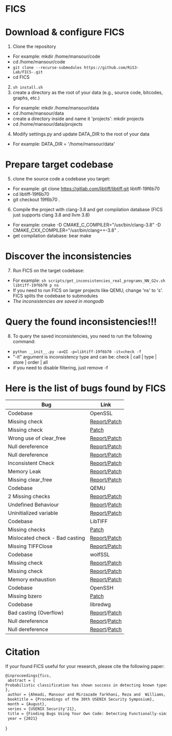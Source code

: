 # FICS


# Download & configure FICS

1. Clone the repository
  - For example: mkdir /home/mansour/code
  - cd /home/mansour/code
  - ```git clone --recurse-submodules https://github.com/RiS3-Lab/FICS-.git```
  - cd FICS
2. ```sh install.sh```
3. create a directory as the root of your data (e.g., source code, bitcodes, graphs, etc.)
  - For example: mkdir /home/mansour/data
  - cd /home/mansour/data
  - create a directory inside and name it 'projects': mkdir projects
  - cd /home/mansour/data/projects
4. Modify settings.py and update DATA_DIR to the root of your data
  - For example: DATA_DIR = '/home/mansour/data'
  
# Prepare target codebase

5. clone the source code a codebase you target:
  - For example: git clone https://gitlab.com/libtiff/libtiff.git libtiff-19f6b70
  - cd libtiff-19f6b70
  - git checkout 19f6b70 .
6. Compile the project with clang-3.8 and get compilation database (FICS just supports clang 3.8 and llvm 3.8)
  - For example: cmake -D CMAKE_C_COMPILER="/usr/bin/clang-3.8" -D CMAKE_CXX_COMPILER="/usr/bin/clang++-3.8" .
  - get compilation database: bear make

# Discover the inconsistencies

7. Run FICS on the target codebase:
  - For example: ```sh scripts/get_inconsistencies_real_programs_NN_G2v.sh libtiff-19f6b70 p ns```
  - If you need to run FICS on larger projects like QEMU, change 'ns' to 's'. FICS splits the codebase to submodules
  - *The inconsistencies are saved in mongodb*

# Query the found inconsistencies!!!
8. To query the saved inconsistencies, you need to run the following command:
  - ```python __init__.py -a=QI -p=libtiff-19f6b70 -it=check -f```
  - "-it" argument is inconsistency type and can be: check | call | type | store | order | all
  - if you need to disable filtering, just remove -f

# Here is the list of bugs found by FICS

| Bug | Link | 
| ------------- | ------------- |
|  Codebase | OpenSSL  |
| Missing check | [Report/Patch](https://github.com/openssl/openssl/issues/7650) |
| Missing check | [Patch](https://github.com/openssl/openssl/pull/7427)|
| Wrong use of clear_free | [Report/Patch](https://github.com/openssl/openssl/issues/10406)|
| Null dereference | [Report/Patch](https://github.com/openssl/openssl/issues/10404)|
| Null dereference | [Report/Patch](https://github.com/openssl/openssl/issues/10405)|
| Inconsistent Check | [Report/Patch](https://github.com/openssl/openssl/pull/7880)|
| Memory Leak | [Report/Patch](https://github.com/openssl/openssl/issues/10294)|
| Missing clear_free | [Report/Patch](https://github.com/openssl/openssl/issues/7657)|
|  Codebase | QEMU  |
| 2 Missing checks | [Report/Patch](https://patchew.org/QEMU/20200414133052.13712-1-philmd@redhat.com/20200414133052.13712-11-philmd@redhat.com/) |
| Undefined Behaviour  | [Report](https://lists.gnu.org/archive/html/qemu-devel/2020-03/msg05749.html)/[Patch](https://patchwork.kernel.org/patch/11446203/) |
| Uninitialized variable | [Report/Patch](https://lists.gnu.org/archive/html/qemu-trivial/2020-03/msg00239.html) |
|  Codebase | LibTIFF  |
| Missing checks | [Patch](https://gitlab.com/libtiff/libtiff/-/merge_requests/96)
| Mislocated check - Bad casting | [Report/Patch](https://gitlab.com/libtiff/libtiff/-/issues/162)|
| Missing TIFFClose | [Report/Patch](https://gitlab.com/libtiff/libtiff/-/issues/171)
|  Codebase | wolfSSL  |
| Missing check | [Report/Patch](https://github.com/wolfSSL/wolfssl/issues/2038) |
| Missing check | [Report/Patch](https://github.com/wolfSSL/wolfssl/issues/2037)|
| Memory exhaustion | [Report/Patch](https://github.com/wolfSSL/wolfssl/issues/2527)|
|  Codebase | OpenSSH  |
| Missing bzero | [Patch](https://github.com/openssh/openssh-portable/commit/2d1428b11c8b6f616f070f2ecedce12328526944)|
|  Codebase | libredwg  |
| Bad casting (Overflow)  | [Report](https://github.com/LibreDWG/libredwg/issues/174)/[Patch](https://github.com/LibreDWG/libredwg/commit/631bbacb3e18403db1015ef4063c3d19e9c8e11a) | 
| Null dereference  | [Report](https://github.com/LibreDWG/libredwg/issues/172)/[Patch](https://github.com/LibreDWG/libredwg/commit/373c8e4849f2013d7123913bca8edb35ff6bc3d6) | 
| Null dereference  | [Report](https://github.com/LibreDWG/libredwg/issues/173)/[Patch](https://github.com/LibreDWG/libredwg/commit/373c8e4849f2013d7123913bca8edb35ff6bc3d6) | 

# Citation

If your found FICS useful for your research, please cite the following paper:

```Latex
@inproceedings{fics,
 abstract = {
Probabilistic classification has shown success in detecting known types of software bugs. However, the works following this approach tend to require a large amount of specimens to train their models. We present a new machine learning-based bug detection technique that does not require any external code or samples for training. Instead, our technique learns from the very codebase on which the bug detection is performed, and therefore, obviates the need for the cumbersome task of gathering and cleansing training samples (e.g., buggy code of certain kinds). The key idea behind our technique is a novel two-step clustering process applied on a given codebase. This clustering process identifies code snippets in a project that are functionally-similar yet appear in inconsistent forms. Such inconsistencies are found to cause a wide range of bugs, anything from missing checks to unsafe type conversions. Unlike previous works, our technique is generic and not specific to one type of inconsistency or bug. We prototyped our technique and evaluated it using 5 popular open source software, including QEMU and OpenSSL. With a minimal amount of manual analysis on the inconsistencies detected by our tool, we discovered 22 new unique bugs, despite the fact that many of these programs are constantly undergoing bug scans and new bugs in them are believed to be rare.
},
 author = {Ahmadi, Mansour and Mirzazade farkhani, Reza and  Williams, Ryan and Lu, Long},
 booktitle = {Proceedings of the 30th USENIX Security Symposium},
 month = {August},
 series = {USENIX Security'21},
 title = {Finding Bugs Using Your Own Code: Detecting Functionally-similar yet Inconsistent Code},
 year = {2021}
 ```
}
